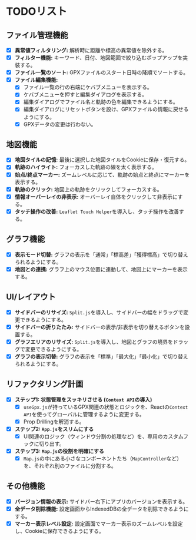 # TODOリスト

## ファイル管理機能
- [x] **異常値フィルタリング:** 解析時に距離や標高の異常値を除外する。
- [x] **フィルター機能:** キーワード、日付、地図範囲で絞り込むポップアップを実装する。
- [x] **ファイル一覧のソート:** GPXファイルのスタート日時の降順でソートする。
- [x] **ファイル編集機能:**
    - [x] ファイル一覧の行の右端にケバブメニューを表示する。
    - [x] ケバブメニューを押すと編集ダイアログを表示する。
    - [x] 編集ダイアログでファイル名と軌跡の色を編集できるようにする。
    - [x] 編集ダイアログにリセットボタンを設け、GPXファイルの情報に戻せるようにする。
    - [x] GPXデータの変更は行わない。

## 地図機能
- [x] **地図タイルの記憶:** 最後に選択した地図タイルをCookieに保存・復元する。
- [x] **軌跡のハイライト:** フォーカスした軌跡の線を太く表示する。
- [x] **始点/終点マーカー:** ズームレベルに応じて、軌跡の始点と終点にマーカーを表示する。
- [x] **軌跡のクリック:** 地図上の軌跡をクリックしてフォーカスする。
- [x] **情報オーバーレイの非表示:** オーバーレイ自体をクリックして非表示にする。
- [x] **タッチ操作の改善:** `Leaflet Touch Helper`を導入し、タッチ操作を改善する。

## グラフ機能
- [x] **表示モード切替:** グラフの表示を「通常」「標高差」「獲得標高」で切り替えられるようにする。
- [x] **地図との連携:** グラフ上のマウス位置に連動して、地図上にマーカーを表示する。

## UI/レイアウト
- [x] **サイドバーのリサイズ:** `Split.js`を導入し、サイドバーの幅をドラッグで変更できるようにする。
- [x] **サイドバーの折りたたみ:** サイドバーの表示/非表示を切り替えるボタンを設置する。
- [x] **グラフエリアのリサイズ:** `Split.js`を導入し、地図とグラフの境界をドラッグで変更できるようにする。
- [x] **グラフの表示切替:** グラフの表示を「標準」「最大化」「最小化」で切り替えられるようにする。

## リファクタリング計画
- [x] **ステップ1: 状態管理をスッキリさせる (`Context API`の導入)**
  - [x] `useGpx.js`が持っているGPX関連の状態とロジックを、Reactの`Context API`を使ってグローバルに管理するように変更する。
  - [x] Prop Drillingを解消する。
- [x] **ステップ2: `App.js`をスリムにする**
  - [x] UI関連のロジック（ウィンドウ分割の処理など）を、専用のカスタムフックに切り出す。
- [x] **ステップ3: `Map.js`の役割を明確にする**
  - [x] `Map.js`の中にある小さなコンポーネントたち（`MapController`など）を、それぞれ別のファイルに分割する。

## その他機能
- [x] **バージョン情報の表示:** サイドバー右下にアプリのバージョンを表示する。
- [x] **全データ削除機能:** 設定画面からIndexedDBの全データを削除できるようにする。
- [x] **マーカー表示レベル設定:** 設定画面でマーカー表示のズームレベルを設定し、Cookieに保存できるようにする。